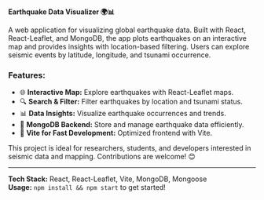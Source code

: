 **Earthquake Data Visualizer 🌍📊**

A web application for visualizing global earthquake data. Built with React, React-Leaflet, and MongoDB, the app plots earthquakes on an interactive map and provides insights with location-based filtering. Users can explore seismic events by latitude, longitude, and tsunami occurrence.

### Features:

- 🌐 **Interactive Map:** Explore earthquakes with React-Leaflet maps.
- 🔍 **Search & Filter:** Filter earthquakes by location and tsunami status.
- 📊 **Data Insights:** Visualize earthquake occurrences and trends.
- 💾 **MongoDB Backend:** Store and manage earthquake data efficiently.
- 🚀 **Vite for Fast Development:** Optimized frontend with Vite.

This project is ideal for researchers, students, and developers interested in seismic data and mapping. Contributions are welcome! 😊

---

**Tech Stack:** React, React-Leaflet, Vite, MongoDB, Mongoose  
**Usage:** `npm install && npm start` to get started!
